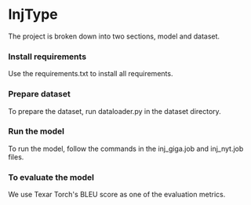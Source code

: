 # InjType

The project is broken down into two sections, model and dataset. 

### Install requirements
Use the requirements.txt to install all requirements.

### Prepare dataset
To prepare the dataset, run dataloader.py in the dataset directory. 

### Run the model
To run the model, follow the commands in the inj_giga.job and inj_nyt.job files.

### To evaluate the model
We use Texar Torch's BLEU score as one of the evaluation metrics.
